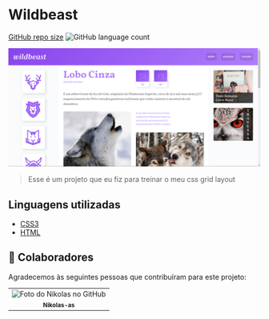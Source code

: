 # Wildbeast

[GitHub repo size](https://img.shields.io/github/repo-size/Nikolas-as/Wildbeast?style=for-the-badge)
![GitHub language count](https://img.shields.io/github/languages/count/Nikolas-as/Wildbeast?style=for-the-badge)

<img src="./wildbeast.PNG" alt="exemplo imagem">

> Esse é um projeto que eu fiz para treinar o meu css grid layout
> 
## Linguagens utilizadas

- [CSS3](https://developer.mozilla.org/pt-BR/docs/Web/CSS)
- [HTML](https://developer.mozilla.org/pt-BR/docs/Web/HTML)

## 🤝 Colaboradores

Agradecemos às seguintes pessoas que contribuíram para este projeto:

<table>
  <tr>
    <td align="center">
      <a>
        <img src="https://avatars.githubusercontent.com/u/62979208?v=4" width="100px;" alt="Foto do Nikolas no GitHub"/><br>
        <sub>
          <b>Nikolas-as</b>
        </sub>
      </a>
    </td>
</table>
